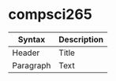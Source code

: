 # compsci265
| Syntax | Description |
| --- | ----------- |
| Header | Title |
| Paragraph | Text |
